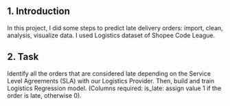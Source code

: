 ## 1. Introduction
In this project, I did some steps to predict late delivery orders: import, clean, analysis, visualize data. I used Logistics dataset of Shopee Code League.
## 2. Task
Identify all the orders that are considered late depending on the Service Level Agreements (SLA) with our Logistics Provider. Then, build and train Logistics Regression model.
(Columns required: is_late: assign value 1 if the order is late, otherwise 0).
